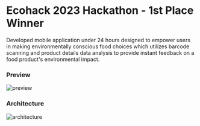 # Ecohack 2023 Hackathon - 1st Place Winner

Developed mobile application under 24 hours designed to empower users in making environmentally conscious food choices which utilizes barcode scanning and product details data analysis to provide instant feedback on a food product's environmental impact.

### Preview
![preview](./images/preview.gif)

### Architecture
![architecture](./images/architecture.png)
